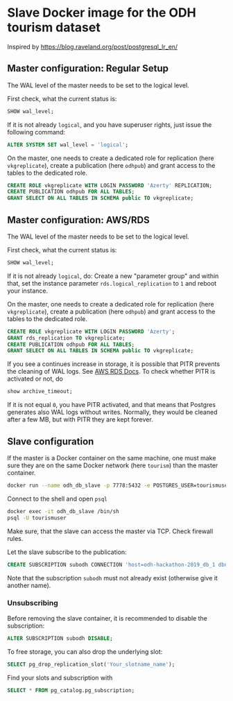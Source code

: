 # Slave Docker image for the ODH tourism dataset

Inspired by https://blog.raveland.org/post/postgresql_lr_en/

## Master configuration: Regular Setup

The WAL level of the master needs to be set to the logical level.

First check, what the current status is:
```sql
SHOW wal_level;
```

If it is not already `logical`, and you have superuser rights, just issue the
following command:
```sql
ALTER SYSTEM SET wal_level = 'logical';
```

On the master, one needs to create a dedicated role for replication (here
`vkgreplicate`), create a publication (here `odhpub`) and grant access to the
tables to the dedicated role.
```sql
CREATE ROLE vkgreplicate WITH LOGIN PASSWORD 'Azerty' REPLICATION;
CREATE PUBLICATION odhpub FOR ALL TABLES;
GRANT SELECT ON ALL TABLES IN SCHEMA public TO vkgreplicate;
```

## Master configuration: AWS/RDS

The WAL level of the master needs to be set to the logical level.

First check, what the current status is:
```sql
SHOW wal_level;
```

If it is not already `logical`, do: Create a new "parameter group" and within
that, set the instance parameter `rds.logical_replication` to `1` and reboot
your instance.

On the master, one needs to create a dedicated role for replication (here
`vkgreplicate`), create a publication (here `odhpub`) and grant access to the
tables to the dedicated role.
```sql
CREATE ROLE vkgreplicate WITH LOGIN PASSWORD 'Azerty';
GRANT rds_replication TO vkgreplicate;
CREATE PUBLICATION odhpub FOR ALL TABLES;
GRANT SELECT ON ALL TABLES IN SCHEMA public TO vkgreplicate;
```

If you see a continues increase in storage, it is possible that PITR prevents
the cleaning of WAL logs. See [AWS RDS
Docs](https://aws.amazon.com/premiumsupport/knowledge-center/diskfull-error-rds-postgresql/).
To check whether PITR is activated or not, do
```sql
show archive_timeout;
```
If it is not equal `0`, you have PITR activated, and that means that Postgres
generates also WAL logs without writes. Normally, they would be cleaned after a
few MB, but with PITR they are kept forever.

## Slave configuration

If the master is a Docker container on the same machine, one must make sure they are on the same Docker network (here `tourism`) than the master container.

```bash
docker run --name odh_db_slave -p 7778:5432 -e POSTGRES_USER=tourismuser -e POSTGRES_PASSWORD=postgres2 --network tourism -d ontopicvkg/odh-db-slave
```

Connect to the shell and open `psql`
```bash
docker exec -it odh_db_slave /bin/sh
psql -U tourismuser
```

Make sure, that the slave can access the master via TCP. Check firewall rules.

Let the slave subscribe to the publication:
```sql
CREATE SUBSCRIPTION subodh CONNECTION 'host=odh-hackathon-2019_db_1 dbname=tourismuser user=vkgreplicate password=Azerty' PUBLICATION odhpub;
```
Note that the subscription `subodh` must not already exist (otherwise give it another name).

### Unsubscribing

Before removing the slave container, it is recommended to disable the subscription:
```sql
ALTER SUBSCRIPTION subodh DISABLE;
```

To free storage, you can also drop the underlying slot:
```sql
SELECT pg_drop_replication_slot('Your_slotname_name');
```

Find your slots and subscription with
```sql
SELECT * FROM pg_catalog.pg_subscription;
```
